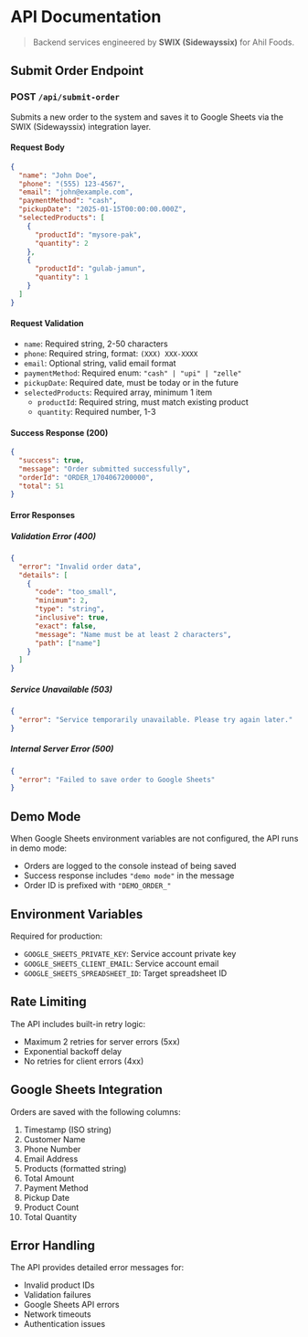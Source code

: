 # API Documentation

> Backend services engineered by **SWIX (Sidewayssix)** for Ahil Foods.

## Submit Order Endpoint

### POST `/api/submit-order`

Submits a new order to the system and saves it to Google Sheets via the SWIX (Sidewayssix) integration layer.

#### Request Body

```json
{
  "name": "John Doe",
  "phone": "(555) 123-4567",
  "email": "john@example.com",
  "paymentMethod": "cash",
  "pickupDate": "2025-01-15T00:00:00.000Z",
  "selectedProducts": [
    {
      "productId": "mysore-pak",
      "quantity": 2
    },
    {
      "productId": "gulab-jamun",
      "quantity": 1
    }
  ]
}
```

#### Request Validation

- `name`: Required string, 2-50 characters
- `phone`: Required string, format: `(XXX) XXX-XXXX`
- `email`: Optional string, valid email format
- `paymentMethod`: Required enum: `"cash" | "upi" | "zelle"`
- `pickupDate`: Required date, must be today or in the future
- `selectedProducts`: Required array, minimum 1 item
  - `productId`: Required string, must match existing product
  - `quantity`: Required number, 1-3

#### Success Response (200)

```json
{
  "success": true,
  "message": "Order submitted successfully",
  "orderId": "ORDER_1704067200000",
  "total": 51
}
```

#### Error Responses

##### Validation Error (400)
```json
{
  "error": "Invalid order data",
  "details": [
    {
      "code": "too_small",
      "minimum": 2,
      "type": "string",
      "inclusive": true,
      "exact": false,
      "message": "Name must be at least 2 characters",
      "path": ["name"]
    }
  ]
}
```

##### Service Unavailable (503)
```json
{
  "error": "Service temporarily unavailable. Please try again later."
}
```

##### Internal Server Error (500)
```json
{
  "error": "Failed to save order to Google Sheets"
}
```

## Demo Mode

When Google Sheets environment variables are not configured, the API runs in demo mode:
- Orders are logged to the console instead of being saved
- Success response includes `"demo mode"` in the message
- Order ID is prefixed with `"DEMO_ORDER_"`

## Environment Variables

Required for production:
- `GOOGLE_SHEETS_PRIVATE_KEY`: Service account private key
- `GOOGLE_SHEETS_CLIENT_EMAIL`: Service account email
- `GOOGLE_SHEETS_SPREADSHEET_ID`: Target spreadsheet ID

## Rate Limiting

The API includes built-in retry logic:
- Maximum 2 retries for server errors (5xx)
- Exponential backoff delay
- No retries for client errors (4xx)

## Google Sheets Integration

Orders are saved with the following columns:
1. Timestamp (ISO string)
2. Customer Name
3. Phone Number
4. Email Address
5. Products (formatted string)
6. Total Amount
7. Payment Method
8. Pickup Date
9. Product Count
10. Total Quantity

## Error Handling

The API provides detailed error messages for:
- Invalid product IDs
- Validation failures
- Google Sheets API errors
- Network timeouts
- Authentication issues